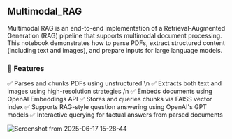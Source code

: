 ## Multimodal_RAG

Multimodal RAG is an end-to-end implementation of a Retrieval-Augmented Generation (RAG) pipeline that supports multimodal document processing. This notebook demonstrates how to parse PDFs, extract structured content (including text and images), and prepare inputs for large language models.

### 📌 Features
✅ Parses and chunks PDFs using unstructured \n
✅ Extracts both text and images using high-resolution strategies /n
✅ Embeds documents using OpenAI Embeddings API
✅ Stores and queries chunks via FAISS vector index
✅ Supports RAG-style question answering using OpenAI's GPT models
✅ Interactive querying for factual answers from parsed documents

![Screenshot from 2025-06-17 15-28-44](https://github.com/user-attachments/assets/5f89793b-2fb4-48be-b8cb-c2bd9500608a)
